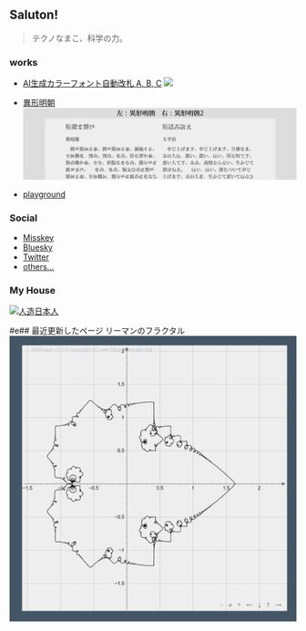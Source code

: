 ## Saluton!
> テクノなまこ、科学の力。

### works
- [AI生成カラーフォント自動改札 A, B, C](https://github.com/Mikanixonable/IgyouMincho/tree/main/ttf/color)
![](1.gif)

- [異形明朝](https://github.com/Mikanixonable/IgyouMincho/tree/main/ttf/IgyouMincho)
![](2.png)
- [playground](https://mikanixonable.github.io/18)

### Social
- [Misskey](https://misskey.io/@Mikanixonable)
- [Bluesky](https://bsky.app/profile/mikanixonable.bsky.social)
- [Twitter](https://twitter.com/Mikanixonable)
- [others...](https://bento.me/miku)

### My House
[![人造日本人](https://mikanixonable.github.io/banner.png)](https://mikanixonable.github.io/)

#e## 最近更新したページ
リーマンのフラクタル
[![82](1.png)](https://mikanixonable.github.io/82)

<!--
**Mikanixonable/Mikanixonable** is a ✨ _special_ ✨ repository because its `README.md` (this file) appears on your GitHub profile.

Here are some ideas to get you started:

- 🔭 I’m currently working on ...
- 🌱 I’m currently learning ...
- 👯 I’m looking to collaborate on ...
- 🤔 I’m looking for help with ...
- 💬 Ask me about ...
- 📫 How to reach me: ...
- 😄 Pronouns: ...
- ⚡ Fun fact: ...
-->
